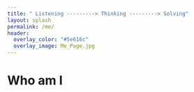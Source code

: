 ```yaml
---
title: " Listening ---------> Thinking ---------> Solving"
layout: splash
permalink: /me/
header:
  overlay_color: "#5e616c"
  overlay_image: Me_Page.jpg
---
```


# Who am I
